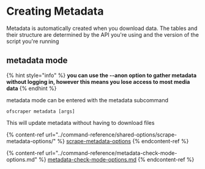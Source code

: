 # Creating Metadata

Metadata is automatically created when you download data. The tables and their structure are determined by the API you're using and the version of the script you're running

## metadata  mode

{% hint style="info" %}
**you can use the --anon option to gather metadata without logging in, however this means you lose access to most media data**
{% endhint %}

metadata mode can be entered with the metadata subcommand

```
ofscraper metadata [args]
```

This will update metadata without having to download files

{% content-ref url="../command-reference/shared-options/scrape-metadata-options/" %}
[scrape-metadata-options](../command-reference/shared-options/scrape-metadata-options/)
{% endcontent-ref %}

{% content-ref url="../command-reference/metadata-check-mode-options.md" %}
[metadata-check-mode-options.md](../command-reference/metadata-check-mode-options.md)
{% endcontent-ref %}
